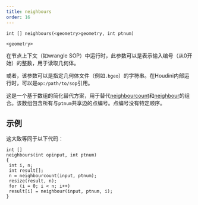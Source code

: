 ```yaml
---
title: neighbours
order: 16
---
```


`int [] neighbours(<geometry>geometry, int ptnum)`

`<geometry>`

在节点上下文（如wrangle SOP）中运行时，此参数可以是表示输入编号（从0开始）的整数，用于读取几何体。

或者，该参数可以是指定几何体文件（例如`.bgeo`）的字符串。在Houdini内部运行时，可以是`op:/path/to/sop`引用。

这是一个基于数组的简化替代方案，用于替代[neighbourcount](./neighbourcount "返回连接到指定点的点数")和[neighbour](./neighbour "返回连接到给定点的下一个点的编号")的组合。该数组包含所有与`ptnum`共享边的点编号。点编号没有特定顺序。

## 示例

这大致等同于以下代码：

```vex
int []
neighbours(int opinput, int ptnum)
{
 int i, n;
 int result[];
 n = neighbourcount(input, ptnum);
 resize(result, n);
 for (i = 0; i < n; i++)
 result[i] = neighbour(input, ptnum, i);
}
```
